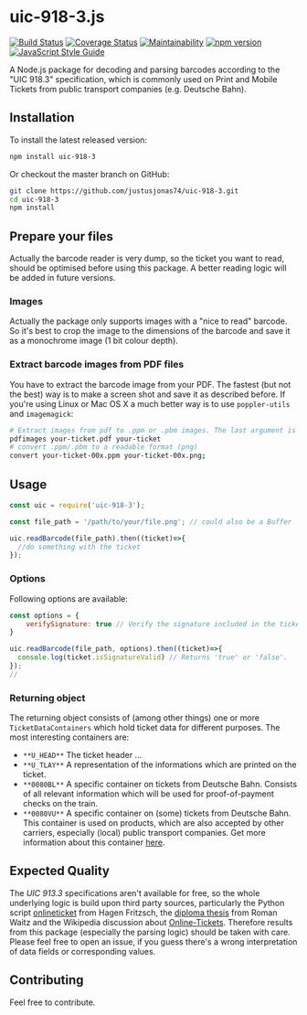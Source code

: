 # uic-918-3.js
[![Build Status](https://travis-ci.org/justusjonas74/uic-918-3.svg?branch=master)](https://travis-ci.org/justusjonas74/uic-918-3)
[![Coverage Status](https://coveralls.io/repos/github/justusjonas74/uic-918-3/badge.svg?branch=master)](https://coveralls.io/github/justusjonas74/uic-918-3?branch=master)
[![Maintainability](https://api.codeclimate.com/v1/badges/8a9c146a8fdf552dbbcc/maintainability)](https://codeclimate.com/github/justusjonas74/uic-918-3/maintainability)
[![npm version](https://badge.fury.io/js/uic-918-3.svg)](https://badge.fury.io/js/uic-918-3)
[![JavaScript Style Guide](https://img.shields.io/badge/code_style-standard-brightgreen.svg)](https://standardjs.com)

A Node.js package for decoding and parsing barcodes according to the "UIC 918.3" specification, which is commonly used on Print and Mobile Tickets from public transport companies (e.g. Deutsche Bahn).

## Installation

To install the latest released version:
```bash
npm install uic-918-3
```

Or checkout the master branch on GitHub:
```bash
git clone https://github.com/justusjonas74/uic-918-3.git
cd uic-918-3
npm install
```

## Prepare your files
Actually the barcode reader is very dump, so the ticket you want to read, should be optimised before using this package. A better reading logic will be added in future versions.

### Images
Actually the package only supports images with a "nice to read" barcode. So it's best to crop the image to the dimensions of the barcode and save it as a monochrome image (1 bit colour depth).

### Extract barcode images from PDF files
You have to extract the barcode image from your PDF. The fastest (but not the best) way is to make a screen shot and save it as described before.
If you're using Linux or Mac OS X a much better way is to use `poppler-utils` and `imagemagick`:

```bash
# Extract images from pdf to .ppm or .pbm images. The last argument is a prefix for the extracted image file names.
pdfimages your-ticket.pdf your-ticket
# convert .ppm/.pbm to a readable format (png)
convert your-ticket-00x.ppm your-ticket-00x.png;
```

## Usage

```javascript
const uic = require('uic-918-3');

const file_path = '/path/to/your/file.png'; // could also be a Buffer

uic.readBarcode(file_path).then((ticket)=>{
  //do something with the ticket
});
```
### Options
Following options are available:
```javascript
const options = {
    verifySignature: true // Verify the signature included in the ticket barcode with a public key set from a Public Key Infrastructure (PKI). The PKI url is set inside './lib/cert_url.json'. Default is 'false'.
}

uic.readBarcode(file_path, options).then((ticket)=>{
  console.log(ticket.isSignatureValid) // Returns 'true' or 'false'.
});
// 
```

### Returning object
The returning object consists of (among other things) one or more `TicketDataContainers` which hold ticket data for different purposes. The most interesting containers are:

* `**U_HEAD**` The ticket header ...
* `**U_TLAY**` A representation of the informations which are printed on the ticket.
* `**0080BL**` A specific container on tickets from Deutsche Bahn. Consists of all relevant information which will be used for proof-of-payment checks on the train.
* `**0080VU**` A specific container on (some) tickets from Deutsche Bahn. This container is used on products, which are also accepted by other carriers, especially (local) public transport companies. Get more information about this container [here](https://www.bahn.de/vdv-barcode).

## Expected Quality
The *UIC 913.3* specifications aren't available for free, so the whole underlying logic is build upon third party sources, particularly the Python script [onlineticket](https://github.com/rumpeltux/onlineticket/) from Hagen Fritzsch, the [diploma thesis](https://monami.hs-mittweida.de/files/4983/WaitzRoman_Diplomarbeit.pdf) from Roman Waitz and the Wikipedia discussion about [Online-Tickets](https://de.wikipedia.org/wiki/Diskussion:Online-Ticket). Therefore results from this package (especially the parsing logic) should be taken with care.
Please feel free to open an issue, if you guess there's a wrong interpretation of data fields or corresponding values.

## Contributing
Feel free to contribute.
